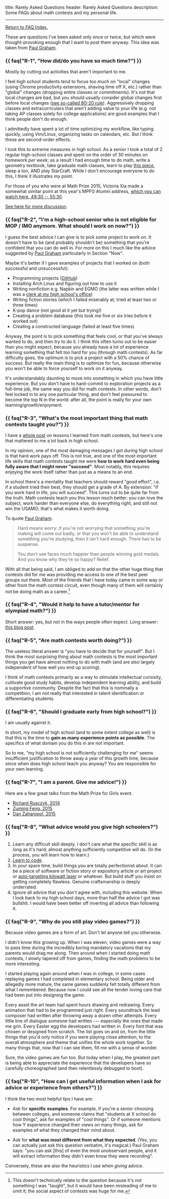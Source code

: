 title: Rarely Asked Questions
header: Rarely Asked Questions
description: Some FAQs about math contests and my personal life.

---

[Return to FAQ Index.](faqs.html)

These are questions I've been asked only once or twice,
but which were thought-provoking enough that I want to post them anyway.
This idea was taken from [Paul Graham][raq].

### {{ faq("R-1", "How did/do you have so much time?") }}

Mostly by cutting out activities that aren't important to me.

I feel high school students tend to focus too much on "local" changes
(using Chrome productivity extensions, shaving time off X, etc.)
rather than "global" changes (dropping entire classes or commitments).
It's not that local changes are bad, but you should usually
consider global changes first before local changes
([see so-called 80-20 rule](https://en.wikipedia.org/wiki/Pareto_principle)).
Aggressively dropping classes and extracurriculars
that aren't adding value to your life
(e.g. not taking AP classes solely for college applications)
are good examples that I think people don't do enough.

I admittedly have spent a lot of time optimizing my workflow,
like typing quickly, using Vim/Linux, organizing tasks on calendars, etc.
But I think these are second-order effects.

I took this to extreme measures in high school.
As a senior I took a total of 2 regular high-school classes
and spent on the order of 30 minutes on homework _per week_;
as a result I had enough time to do math, write a geometry textbook,
take graduate math classes, learn to play
[this piece](https://www.youtube.com/watch?v=Pi8xsZXibIc),
sleep a ton, AND play StarCraft.
While I don't encourage everyone to do this, I think it illustrates my point.

For those of you who were at Math Prize 2015,
Victoria Xia made a somewhat similar point at this year's MPFG Alumni address,
[which you can watch here, 49:30 -- 55:30][vxia].

[See here for more discussion][aopstime].

### {{ faq("R-2", "I'm a high-school senior who is not eligible for MOP / IMO anymore. What should I work on now?") }}

I guess the best advice I can give is to pick some project to work on.
It doesn't have to be (and probably shouldn't be)
something that you're confident that you can do well in.
For more on this I much like the advice suggested
by [Paul Graham](https://paulgraham.com/hs.html)
particularly in Section "Now".

Maybe it's better if I gave examples of projects
that I worked on (both successful and unsuccessful):

- Programming projects ([GitHub](https://github.com/vEnhance))
- Installing Arch Linux and figuring out how to use it
- Writing nonfiction e.g. Napkin and EGMO
  (the latter was written while I was a
  [clerk at my high school's office](https://blog.evanchen.cc/2016/05/27/fill-in-the-blank/))
- Writing fiction stories (which I failed miserably at;
  tried at least two or three times)
- K-pop dance (not good at it yet but trying!)
- Creating a problem database (this took me five or six tries before it worked out)
- Creating a constructed language (failed at least five times)

Anyway, the point is to pick something that feels cool,
or that you've always wanted to do, and then try to do it.
I think this often turns out to be easier than you might expect,
because you already have a lot of experience learning something
that felt too hard for you (through math contests).
As far difficulty goes,
the optimum is to pick a project with a 50% chance of success.
But really the main thing is to optimize for fun,
because otherwise you won't be able to force yourself to work on it anyway.

It's understandably daunting to move into something
in which you have little experience.
But you don't have to hard-commit to exploration projects as a full-time job,
the same way you did for math contests.
In other words, don't feel locked in to any one particular thing,
and don't feel pressured to become the top N in the world:
after all, the point is really for your own learning/growth/enjoyment.

### {{ faq("R-3", "What's the most important thing that math contests taught you?") }}

I have a [whole post][lessons] on lessons I learned from math contests,
but here's one that mattered to me a lot back in high school.

In my opinion, one of the most damaging messages I got during high school
is that hard work pays off. This is not true, and one of the most important
life skills that math contests taught me were
**how to work hard even being fully aware that I might never "succeed"**.
Most notably, this requires enjoying the work itself
rather than just as a means to an end.

In school there's a mentality that teachers should reward "good effort",
i.e. if a student tried their best, they should get a grade of A.
By extension: "if you work hard in life, you will succeed".
This turns out to be quite far from the truth.
Math contests teach you this lesson much better:
you can love the subject, work harder than everyone else,
do everything right, and still not win the USAMO;
that's what makes it worth doing.

To quote [Paul Graham](https://www.paulgraham.com/hs.html):

> Hard means worry:
> if you're not worrying that something you're making will come out badly,
> or that you won't be able to understand something you're studying,
> then it isn't hard enough. There has to be suspense.
>
> You don't see faces much happier than people winning gold medals.
> And you know why they're so happy? Relief.

With all that being said, I am obliged to add on that the other
huge thing that contests did for me was providing me access to one
of the best peer groups out there. Most of the friends that I have
today came in some way or other from the math contest circuit,
even though many of them will certainly not be doing math as a career.[^social]

[^social]:
    This doesn't technically relate to the question because it's not something
    I was "taught", but it would have been misleading of me to omit it;
    the social aspect of contests was huge for me.

### {{ faq("R-4", "Would it help to have a tutor/mentor for olympiad math?") }}

Short answer: yes, but not in the ways people often expect.
Long answer: [this blog post][tutor].

### {{ faq("R-5", "Are math contests worth doing?") }}

The useless literal answer is "you have to decide that for yourself".
But I think the most surprising thing about math contests
is the most important things you get have almost nothing to do with math
(and are also largely independent of how well you end up scoring).

I think of math contests primarily as a way to stimulate
intellectual curiosity, cultivate good study habits,
develop independent learning ability,
and build a supportive community.
Despite the fact that this is nominally a competition,
I am not really that interested in talent identification
or differentiating students.

### {{ faq("R-6", "Should I graduate early from high school?") }}

I am usually against it.

In short, my model of high school (and to some extent college as well) is that
this is the time to **gain as many experience points as possible**.
The specifics of what domain you do this in are not important.

So to me, "my high school is not sufficiently challenging for me" seems
insufficient justification to throw away a year of this growth time,
because since when does high school teach you anyway?
You are responsible for your own learning.

### {{ faq("R-7", "I am a parent. Give me advice!") }}

Here are a few great talks from the Math Prize for Girls event.

- [Richard Rusczyk, 2014](https://www.youtube.com/watch?v=TYCxbFad36g)
- [Zuming Feng, 2015](https://www.youtube.com/watch?v=cVlR-5hS6f4)
- [Dan Zaharopol, 2015](https://www.youtube.com/watch?v=7Qd5WxW4HBE)

### {{ faq("R-8", "What advice would you give high schoolers?") }}

1. Learn any difficult skill deeply.
   I don't care what the specific skill is as long as it's hard;
   almost anything sufficiently competitive will do.
   (In the process, you will learn how to learn.)
2. [Learn to code](techsupport.html).
3. In your spare time, build things you are totally perfectionist about.
   It can be a piece of software or fiction story or expository article
   or art project or [auto-targeting kilowatt laser][laser] or whatever.
   But build stuff you insist on getting completely flawless.
   Genuine craftsmanship is deeply underrated.
4. Ignore all advice that you don't agree with, including this website.
   When I look back to my high school days,
   more than half the advice I got was bullshit.
   I would have been better off inverting all advice than following it.

### {{ faq("R-9", "Why do you still play video games?") }}

Because video games are a form of art. Don't let anyone tell you otherwise.

I didn't know this growing up.
When I was eleven, video games were a way to pass time during the incredibly
boring mandatory vacations that my parents would drag me along.
Then around when I started doing math contests, I slowly tapered off from games,
finding the math problems to be more interesting.

I started playing again around when I was in college,
in some cases replaying games I had completed in elementary school.
Being older and allegedly more mature,
the same games suddenly felt totally different from what I remembered.
Because _now_ I could see all the tender loving care that had been
put into designing the game.

Every asset the art team had spent hours drawing and redrawing.
Every animation that had to be programmed just right.
Every soundtrack the lead composer had written
after throwing away a dozen other attempts.
Every little line of dialogue someone had written ---
especially the ones that made me grin.
Every Easter egg the developers had written in.
Every font that was chosen or designed from scratch.
The list goes on and on, from the little things that you'd only notice
if you were playing close attention, to the overall atmosphere
and theme that unifies the whole work together.
So many things that, now that I can see them, fill me with a sense of wonder.

Sure, the video games are fun too.
But today when I play, the greatest part is being able to appreciate
the experience that the developers have so carefully choreographed
(and then relentlessly debugged to boot).

### {{ faq("R-10", "How can I get useful information when I ask for advice or experience from others?") }}

I think the two most helpful tips I have are:

- Ask for **specific examples**.
  For example, if you're a senior choosing between colleges,
  and someone claims that "students at X school do cool things",
  ask for examples of "cool things".
  Or if someone mentions how Y experience changed their views on many things,
  ask for examples of what they changed their mind about.

- Ask for **what was most different from what they expected**.
  (Yes, you can actually just ask this question verbatim, it's magical.)
  Paul Graham says: "you can ask [this] of even the most unobservant people,
  and it will extract information they didn't even know they were recording".

Conversely, these are also the heuristics I use when _giving_ advice.

[raq]: https://paulgraham.com/raq.html
[tutor]: https://blog.evanchen.cc/2016/02/07/stop-paying-me-per-hour/
[vxia]: https://techtv.mit.edu/collections/mathprizeforgirls/videos/32759-math-prize-for-girls-ceremony-part-2
[aopstime]: https://www.artofproblemsolving.com/community/c5h1147943p5421541
[procrastinate]: https://paulgraham.com/procrastination.html
[lessons]: https://blog.evanchen.cc/2018/01/05/lessons-from-math-olympiads/
[laser]: https://xkcd.com/382/
